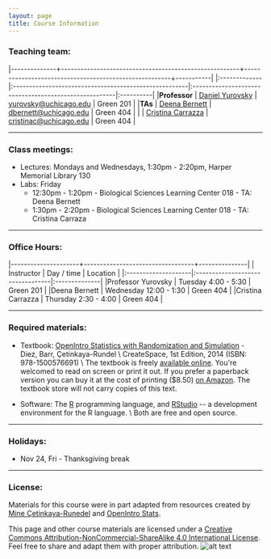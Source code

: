 ```yaml
---
layout: page
title: Course Information
---
```


### Teaching team:

|--------------+-------------------------------------------------------+-------------------------------------------------------+-----------|
|:-------------|:------------------------------------------------------|:------------------------------------------------------|:----------|
|**Professor** | [Daniel Yurovsky](http://psychology.uchicago.edu/directory/daniel-yurovsky)      | [yurovsky@uchicago.edu](mailto:yurovsky@uchicago.edu) | Green 201 | 
|**TAs**       | [Deena Bernett](https://psychology.uchicago.edu/directory/deena-bernett)         | [dbernett@uchicago.edu](mailto:dbernett@uchicago.edu) | Green 404 | 
|              | [Cristina Carrazza](https://psychology.uchicago.edu/directory/cristina-carrazza) | [cristinac@uchicago.edu](mailto:cristinac@uchicago.edu) |  Green 404 | 


* * *

### Class meetings:
* Lectures: Mondays and Wednesdays, 1:30pm - 2:20pm, Harper Memorial Library 130
* Labs: Friday
    * 12:30pm - 1:20pm - Biological Sciences Learning Center 018 - TA: Deena Bernett
    * 1:30pm - 2:20pm - Biological Sciences Learning Center 018 - TA: Cristina Carraza

* * *

### <a name="oh"></a>Office Hours:

|---------------------+----------------------------------+---------------|
| Instructor          | Day / time                       | Location      |
|:--------------------|:---------------------------------|:--------------|
|Professor Yurovsky   | Tuesday 4:00 - 5:30              | Green 201     |
|Deena Bernett        | Wednesday 12:00 - 1:30           | Green 404     |
|Cristina Carrazza    | Thursday 2:30 - 4:00             | Green 404     |


* * *

### Required materials:

* Textbook: [OpenIntro Statistics with Randomization and Simulation](https://www.openintro.org/stat/textbook.php?stat_book=isrs) - Diez, Barr, Çetinkaya-Rundel \\
   CreateSpace, 1st Edition, 2014 (ISBN: 978-1500576691) \\
The textbook is freely [available online](https://www.openintro.org/download.php?file=isrs1&referrer=/stat/textbook.php). You're welcomed to read on screen or print it out. If you prefer a paperback version you can buy it at the cost of printing ($8.50) [on Amazon](https://www.amazon.com/gp/product/1500576697/ref=as_li_qf_sp_asin_il_tl?ie=UTF8&camp=1789&creative=9325&creativeASIN=1500576697&linkCode=as2&tag=open084-20&linkId=UWWPUCGZGLFC2PHW). The textbook store will not carry copies of this text.

* Software: The [R](https://www.r-project.org/) programming language, and [RStudio](https://www.rstudio.com/products/RStudio/) -- a development environment for the R language. \\
	Both are free and open source.

* * *

### Holidays:

* Nov 24, Fri - Thanksgiving break

***

### License: 

Materials for this course were in part adapted from resources created by [Mine Çetinkaya-Runedel](http://www2.stat.duke.edu/~mc301/) and [OpenIntro Stats](https://www.openintro.org/). 

This page and other course materials are licensed under a [Creative Commons Attribution-NonCommercial-ShareAlike 4.0 International License](https://creativecommons.org/licenses/by-nc-sa/4.0/). Feel free to share and adapt them with proper attribution. ![alt text](https://i.creativecommons.org/l/by-nc-sa/4.0/88x31.png "Creative Commons License")
